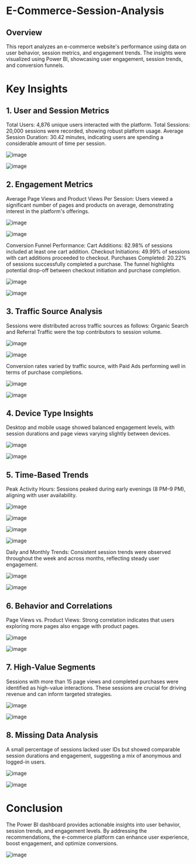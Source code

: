 # E-Commerce-Session-Analysis
## Overview
This report analyzes an e-commerce website's performance using data on user behavior, session metrics, and engagement trends. The insights were visualized using Power BI, showcasing user engagement, session trends, and conversion funnels.

# Key Insights
## 1. User and Session Metrics
Total Users: 4,876 unique users interacted with the platform.
Total Sessions: 20,000 sessions were recorded, showing robust platform usage.
Average Session Duration: 30.42 minutes, indicating users are spending a considerable amount of time per session.

![image](https://github.com/user-attachments/assets/a0d94ed1-2c05-4ef6-9292-bb4c9e070511)

![image](https://github.com/user-attachments/assets/7581a499-b297-4039-9514-51c3fa7962ca)

## 2. Engagement Metrics
Average Page Views and Product Views Per Session:
Users viewed a significant number of pages and products on average, demonstrating interest in the platform's offerings.

![image](https://github.com/user-attachments/assets/dc718f8e-1698-47ee-bb82-e2972e640d41)

![image](https://github.com/user-attachments/assets/dd007134-0da3-4a3e-958d-ba847de74e47)

Conversion Funnel Performance:
Cart Additions: 82.98% of sessions included at least one cart addition.
Checkout Initiations: 49.99% of sessions with cart additions proceeded to checkout.
Purchases Completed: 20.22% of sessions successfully completed a purchase.
The funnel highlights potential drop-off between checkout initiation and purchase completion.

![image](https://github.com/user-attachments/assets/27a00615-3458-4aa2-a708-45c8e27c2b26)

![image](https://github.com/user-attachments/assets/d719dfa1-35c7-44ce-98b9-2a708dd32136)

## 3. Traffic Source Analysis
Sessions were distributed across traffic sources as follows:
Organic Search and Referral Traffic were the top contributors to session volume.

![image](https://github.com/user-attachments/assets/4e84cf02-3a54-4e55-a1e4-c156dbb110f3)

![image](https://github.com/user-attachments/assets/4b280620-5f7c-46b8-97a4-d9f09cc373f5)


Conversion rates varied by traffic source, with Paid Ads performing well in terms of purchase completions.

![image](https://github.com/user-attachments/assets/0f69cf9c-eec8-4dea-bcb5-e0bc7bd4fd1b)

![image](https://github.com/user-attachments/assets/727a88a6-e3be-4f7b-beae-aca651ff357f)

## 4. Device Type Insights
Desktop and mobile usage showed balanced engagement levels, with session durations and page views varying slightly between devices.

![image](https://github.com/user-attachments/assets/3caeba3f-3d81-4639-bfb3-10e54cf14670)

![image](https://github.com/user-attachments/assets/79c8884d-64be-4ab6-88bd-c8640cce452b)


## 5. Time-Based Trends
Peak Activity Hours: Sessions peaked during early evenings (8 PM–9 PM), aligning with user availability.

![image](https://github.com/user-attachments/assets/ceaeb33a-aac4-47b5-9c0e-943d3a112b90)

![image](https://github.com/user-attachments/assets/d318fe4e-e0e6-407e-8f20-548dee4cfc26)

![image](https://github.com/user-attachments/assets/23d9b202-a803-4c05-900b-c21467216527)

![image](https://github.com/user-attachments/assets/bb44ff76-3025-4f78-a6bc-329b1dc097db)

Daily and Monthly Trends: Consistent session trends were observed throughout the week and across months, reflecting steady user engagement.

![image](https://github.com/user-attachments/assets/f3b2f998-b145-4e40-b118-83bd06ce3b53)

![image](https://github.com/user-attachments/assets/925a31a2-7fb5-4a07-a93b-56b59f417dcd)

## 6. Behavior and Correlations
Page Views vs. Product Views: Strong correlation indicates that users exploring more pages also engage with product pages.

![image](https://github.com/user-attachments/assets/4e5d1490-4c7f-4b97-89eb-099d01a9993c)

![image](https://github.com/user-attachments/assets/9a9f8f44-29d7-49e0-aa9c-d98f0b7d7836)

## 7. High-Value Segments
Sessions with more than 15 page views and completed purchases were identified as high-value interactions. These sessions are crucial for driving revenue and can inform targeted strategies.

![image](https://github.com/user-attachments/assets/3d40e5aa-8b8c-4e12-8a13-bda65f29d0db)

![image](https://github.com/user-attachments/assets/449c8a4c-ce01-4714-a2e9-4cf5608d19da)

## 8. Missing Data Analysis
A small percentage of sessions lacked user IDs but showed comparable session durations and engagement, suggesting a mix of anonymous and logged-in users.

![image](https://github.com/user-attachments/assets/7c6b8644-23ea-4690-ac4c-221f54a990f3)

![image](https://github.com/user-attachments/assets/a0a8469d-2fde-4774-a674-4ed5fab22b96)

# Conclusion
The Power BI dashboard provides actionable insights into user behavior, session trends, and engagement levels. By addressing the recommendations, the e-commerce platform can enhance user experience, boost engagement, and optimize conversions.

![image](https://github.com/user-attachments/assets/6571f2f2-4f45-49bf-9b75-e3fca24e810f)
